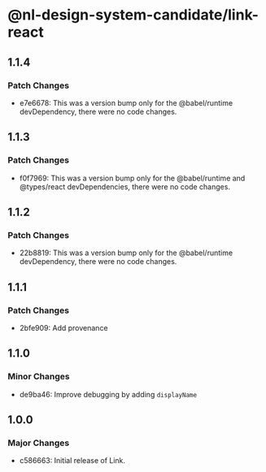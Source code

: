# @nl-design-system-candidate/link-react

## 1.1.4

### Patch Changes

- e7e6678: This was a version bump only for the @babel/runtime devDependency, there were no code changes.

## 1.1.3

### Patch Changes

- f0f7969: This was a version bump only for the @babel/runtime and @types/react devDependencies, there were no code changes.

## 1.1.2

### Patch Changes

- 22b8819: This was a version bump only for the @babel/runtime devDependency, there were no code changes.

## 1.1.1

### Patch Changes

- 2bfe909: Add provenance

## 1.1.0

### Minor Changes

- de9ba46: Improve debugging by adding `displayName`

## 1.0.0

### Major Changes

- c586663: Initial release of Link.

